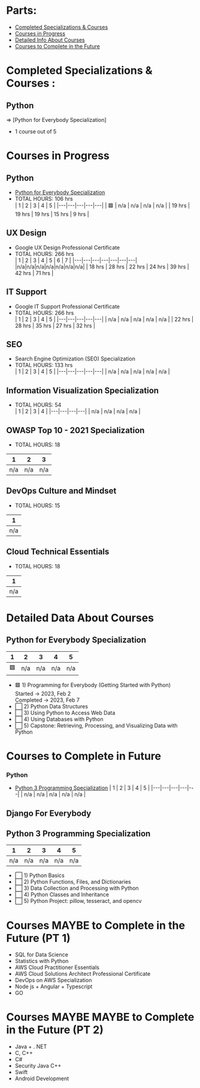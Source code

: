 # Parts: 
* [Completed Specializations & Courses](#completed-specializations--courses)
* [Courses in Progress](#courses-in-progress)
* [Detailed Info About Courses](#detailed-data-about-courses)
* [Courses to Complete in the Future](#courses-maybe-to-complete-in-the-future-pt-1)



# Completed Specializations & Courses :
## Python
=> [Python for Everybody Specialization] <br />
* 1 course out of 5

# Courses in Progress

## Python
* [Python for Everybody Specialization](#python-for-everybody-specialization)
* TOTAL HOURS: 106 hrs <br />
| 1  | 2  | 3  | 4  |  5 |
|---|---|---|---|---|
| 🟩 | n/a  | n/a  | n/a  | n/a  | 
| 19 hrs | 19 hrs  | 19 hrs  | 15 hrs  | 9 hrs  | 

## UX Design
* Google UX Design Professional Certificate
* TOTAL HOURS: 266 hrs <br />
| 1  | 2  | 3  | 4  |  5 | 6 | 7 |
|---|---|---|---|---|---|---|
|n/a|n/a|n/a|n/a|n/a|n/a|n/a|
| 18 hrs | 28 hrs  | 22 hrs  | 24 hrs  | 39 hrs  | 42 hrs | 71 hrs |

## IT Support
* Google IT Support Professional Certificate
* TOTAL HOURS: 266 hrs <br />
| 1  | 2  | 3  | 4  |  5 |
|---|---|---|---|---|
| n/a | n/a  | n/a  | n/a  | n/a  | 
| 22 hrs | 28 hrs  | 35 hrs  | 27 hrs  | 32 hrs  | 

## SEO
* Search Engine Optimization (SEO) Specialization 
* TOTAL HOURS: 133 hrs <br />
| 1  | 2  | 3  | 4  |  5 |
|---|---|---|---|---|
| n/a | n/a  | n/a  | n/a  | n/a  | 

## Information Visualization Specialization
* TOTAL HOURS: 54 <br />
| 1  | 2  | 3  | 4  | 
|---|---|---|---|
| n/a | n/a  | n/a  | n/a  | 

## OWASP Top 10 - 2021 Specialization
* TOTAL HOURS: 18 <br />

| 1  | 2  | 3  | 
|---|---|---|
| n/a | n/a  | n/a  | 

## DevOps Culture and Mindset
* TOTAL HOURS: 15 <br />

| 1  |  
|---|
| n/a | 

## Cloud Technical Essentials
* TOTAL HOURS: 18 <br />

| 1  |  
|---|
| n/a | 


# Detailed Data About Courses
## Python for Everybody Specialization
| 1  | 2  | 3  | 4  |  5 |
|---|---|---|---|---|
| 🟩 | n/a  | n/a  | n/a  | n/a  | 

* 🟩 1) Programming for Everybody (Getting Started with Python) <br />
Started -> 2023, Feb 2 <br />
Completed -> 2023, Feb 7 <br />
* ⬜ 2) Python Data Structures
* ⬜ 3) Using Python to Access Web Data
* ⬜ 4) Using Databases with Python
* ⬜ 5) Capstone: Retrieving, Processing, and Visualizing Data with Python




# Courses to Complete in Future
### Python
* [Python 3 Programming Specialization](#python-3-programming-specialization)
| 1  | 2  | 3  | 4  |  5 |
|---|---|---|---|---|
| n/a | n/a  | n/a  | n/a  | n/a  | 
## Django For Everybody

## Python 3 Programming Specialization
| 1  | 2  | 3  | 4  |  5 |
|---|---|---|---|---|
| n/a | n/a  | n/a  | n/a  | n/a  | 

* ⬜ 1) Python Basics
* ⬜ 2) Python Functions, Files, and Dictionaries
* ⬜ 3) Data Collection and Processing with Python
* ⬜ 4) Python Classes and Inheritance
* ⬜ 5) Python Project: pillow, tesseract, and opencv



# Courses MAYBE to Complete in the Future (PT 1)
* SQL for Data Science
* Statistics with Python
* AWS Cloud Practitioner Essentials
* AWS Cloud Solutions Architect Professional Certificate
* DevOps on AWS Specialization
* Node js + Angular + Typescript 
* GO
# Courses MAYBE MAYBE to Complete in the Future (PT 2)
* Java + . NET
* C, C++
* C#
* Security Java C++
* Swift
* Android Development